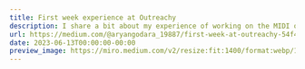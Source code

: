```yaml
---
title: First week experience at Outreachy
description: I share a bit about my experience of working on the MIDI over Ethernet project during my Outreachy internship.
url: https://medium.com/@aryangodara_19887/first-week-at-outreachy-54f4af71820f
date: 2023-06-13T00:00:00-00:00
preview_image: https://miro.medium.com/v2/resize:fit:1400/format:webp/1*fLJmaO2fsscyePbR3Kgfkw.jpeg
---
```

